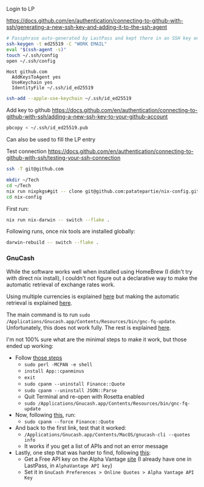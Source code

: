 Login to LP

https://docs.github.com/en/authentication/connecting-to-github-with-ssh/generating-a-new-ssh-key-and-adding-it-to-the-ssh-agent

```bash
# Passphrase auto-generated by LastPass and kept there in an SSH key entry
ssh-keygen -t ed25519 -C "WORK EMAIL"
eval "$(ssh-agent -s)"
touch ~/.ssh/config
open ~/.ssh/config
```

```
Host github.com
  AddKeysToAgent yes
  UseKeychain yes
  IdentityFile ~/.ssh/id_ed25519
```

```bash
ssh-add --apple-use-keychain ~/.ssh/id_ed25519
```

Add key to github
https://docs.github.com/en/authentication/connecting-to-github-with-ssh/adding-a-new-ssh-key-to-your-github-account

```bash
pbcopy < ~/.ssh/id_ed25519.pub
```
Can also be used to fill the LP entry

Test connection
https://docs.github.com/en/authentication/connecting-to-github-with-ssh/testing-your-ssh-connection
```bash
ssh -T git@github.com
```

```bash
mkdir ~/Tech
cd ~/Tech
nix run nixpkgs#git -- clone git@github.com:patatepartie/nix-config.git
cd nix-config
```

First run:
```bash
nix run nix-darwin -- switch --flake .
```

Following runs, once nix tools are installed globally:
```bash
darwin-rebuild -- switch --flake .
```

### GnuCash

While the software works well when installed using HomeBrew (I didn't try with direct nix install),
I couldn't not figure out a declarative way to make the automatic retrieval of exchange rates work.

Using multiple currencies is explained [here](https://www.gnucash.org/docs/v5/C/gnucash-guide/chapter_currency.html)
but making the automatic retrieval is explained [here](https://www.gnucash.org/docs/v5/C/gnucash-manual/finance-quote.html).

The main command is to run `sudo /Applications/Gnucash.app/Contents/Resources/bin/gnc-fq-update`.
Unfortunately, this does not work fully.
The rest is explained [here](https://www.reddit.com/r/GnuCash/comments/12c250i/online_quotes_stopped_working/).

I'm not 100% sure what are the minimal steps to make it work, but those ended up working:
- Follow [those steps](https://www.reddit.com/r/GnuCash/comments/12c250i/comment/jh1y9ao/)
  - `sudo perl -MCPAN -e shell`
  - `install App::cpanminus`
  - `exit`
  - `sudo cpanm --uninstall Finance::Quote`
  - `sudo cpanm --uninstall JSON::Parse`
  - Quit Terminal and re-open with Rosetta enabled
  - `sudo /Applications/Gnucash.app/Contents/Resources/bin/gnc-fq-update`
- Now, following [this](https://www.reddit.com/r/GnuCash/comments/12c250i/comment/kuq2fgq/), run:
  - `sudo cpanm --force Finance::Quote`
- And back to the first link, test that it worked:
  - `/Applications/Gnucash.app/Contents/MacOS/gnucash-cli --quotes info`
  - It works if you get a list of APIs and not an error message
- Lastly, one step that was harder to find, following [this](https://wiki.gnucash.org/wiki/Online_Quotes#Source_Alphavantage.2C_US):
  - Get a Free API key on the Alpha Vantage [site](https://www.alphavantage.co/) (I already have one in LastPass, in `AlphaVantage API key`)
  - Set it in `GnuCash Preferences > Online Quotes > Alpha Vantage API Key`
